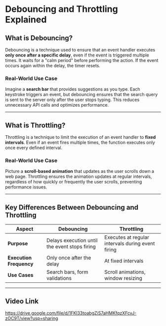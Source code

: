 # Debouncing and Throttling Explained

## What is Debouncing?

Debouncing is a technique used to ensure that an event handler executes **only once after a specific delay**, even if the event is triggered multiple times. It waits for a "calm period" before performing the action. If the event occurs again within the delay, the timer resets.

### Real-World Use Case

Imagine a **search bar** that provides suggestions as you type. Each keystroke triggers an event, but debouncing ensures that the search query is sent to the server only after the user stops typing. This reduces unnecessary API calls and optimizes performance.

---

## What is Throttling?

Throttling is a technique to limit the execution of an event handler to **fixed intervals**. Even if an event fires multiple times, the function executes only once every defined interval.

### Real-World Use Case

Picture a **scroll-based animation** that updates as the user scrolls down a web page. Throttling ensures the animation updates at regular intervals, regardless of how quickly or frequently the user scrolls, preventing performance issues.

---

## Key Differences Between Debouncing and Throttling

| Aspect               | Debouncing                                | Throttling                                |
|----------------------|------------------------------------------|------------------------------------------|
| **Purpose**          | Delays execution until the event stops firing | Executes at regular intervals during event firing |
| **Execution Frequency** | Only once after the delay              | At fixed intervals                       |
| **Use Cases**        | Search bars, form validations            | Scroll animations, window resizing       |

---

## Video Link
https://drive.google.com/file/d/1FKl33toabgZiS7aHMKfqzXFcvJ-zOC9T/view?usp=sharing